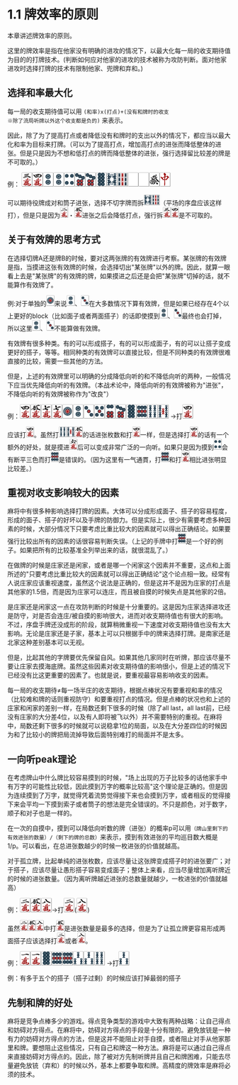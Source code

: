 
# 1.1 牌效率的原则

本章讲述牌效率的原则。

这里的牌效率是指在他家没有明确的进攻的情况下，以最大化每一局的收支期待值为目的的打牌技术。(判断如何应对他家的进攻的技术被称为攻防判断。面对他家进攻时选择打牌的技术有限制他家、兜牌和弃和。)

## 选择和率最大化

每一局的收支期待值可以用 <code>(和率)x(打点)+(没有和牌时的收支 ※除了流局听牌以外这个收支都是负的)</code> 来表示。

因此，除了为了提高打点或者降低没有和牌时的支出以外的情况下，都应当以最大化和率为目标来打牌。（可以为了提高打点，增加高打点的进张而降低整体的进张。但是只是因为不想和低打点的牌而降低整体的进张，强行选择留比较差的牌是不可取的。）

例：
<img src='https://raw.githubusercontent.com/matsumatsu233/mtc/master/sources/mj-tactics/3m.gif' alt='3m' height='32px'><img src='https://raw.githubusercontent.com/matsumatsu233/mtc/master/sources/mj-tactics/4m.gif' alt='4m' height='32px'><img src='https://raw.githubusercontent.com/matsumatsu233/mtc/master/sources/mj-tactics/2p.gif' alt='2p' height='32px'><img src='https://raw.githubusercontent.com/matsumatsu233/mtc/master/sources/mj-tactics/2p.gif' alt='2p' height='32px'><img src='https://raw.githubusercontent.com/matsumatsu233/mtc/master/sources/mj-tactics/4p.gif' alt='4p' height='32px'><img src='https://raw.githubusercontent.com/matsumatsu233/mtc/master/sources/mj-tactics/7p.gif' alt='7p' height='32px'><img src='https://raw.githubusercontent.com/matsumatsu233/mtc/master/sources/mj-tactics/7p.gif' alt='7p' height='32px'><img src='https://raw.githubusercontent.com/matsumatsu233/mtc/master/sources/mj-tactics/8p.gif' alt='8p' height='32px'><img src='https://raw.githubusercontent.com/matsumatsu233/mtc/master/sources/mj-tactics/8s.gif' alt='8s' height='32px'><img src='https://raw.githubusercontent.com/matsumatsu233/mtc/master/sources/mj-tactics/9s.gif' alt='9s' height='32px'><img src='https://raw.githubusercontent.com/matsumatsu233/mtc/master/sources/mj-tactics/5z.gif' alt='5z' height='32px'><img src='https://raw.githubusercontent.com/matsumatsu233/mtc/master/sources/mj-tactics/5z.gif' alt='5z' height='32px'><img src='https://raw.githubusercontent.com/matsumatsu233/mtc/master/sources/mj-tactics/6z.gif' alt='6z' height='32px'><img src='https://raw.githubusercontent.com/matsumatsu233/mtc/master/sources/mj-tactics/7z.gif' alt='7z' height='32px'>

可以期待役牌成对和筒子进张，选择不切字牌而拆<img src='https://raw.githubusercontent.com/matsumatsu233/mtc/master/sources/mj-tactics/8s.gif' alt='8s' height='24px'><img src='https://raw.githubusercontent.com/matsumatsu233/mtc/master/sources/mj-tactics/9s.gif' alt='9s' height='24px'>（平场的序盘应该这样打），但是只是因为<img src='https://raw.githubusercontent.com/matsumatsu233/mtc/master/sources/mj-tactics/2m.gif' alt='2m' height='24px'>・<img src='https://raw.githubusercontent.com/matsumatsu233/mtc/master/sources/mj-tactics/5m.gif' alt='5m' height='24px'>进张之后会降低打点，强行拆<img src='https://raw.githubusercontent.com/matsumatsu233/mtc/master/sources/mj-tactics/3m.gif' alt='3m' height='24px'><img src='https://raw.githubusercontent.com/matsumatsu233/mtc/master/sources/mj-tactics/4m.gif' alt='4m' height='24px'>是不可取的。

<!--## 保留选择的余地基本没有好处（读不懂，暂时跳过）-->

## 关于有效牌的思考方式
在选择切牌A还是牌B的时候，要对这两张牌的有效牌进行考察。某张牌的有效牌是指，当摸进这张有效牌的时候，会选择切出"某张牌"以外的牌。因此，就算一眼看上去是"某张牌"的有效牌的牌，如果摸进之后还是会把"某张牌"切掉的话，就不能算作有效牌了。

例:对于单独的<img src='https://raw.githubusercontent.com/matsumatsu233/mtc/master/sources/mj-tactics/1p.gif' alt='1p' height='24px'>来说<img src='https://raw.githubusercontent.com/matsumatsu233/mtc/master/sources/mj-tactics/2p.gif' alt='2p' height='24px'>、<img src='https://raw.githubusercontent.com/matsumatsu233/mtc/master/sources/mj-tactics/3p.gif' alt='3p' height='24px'>在大多数情况下算有效牌，但是如果已经存在4个以上更好的block（比如面子或者两面搭子）的话即使摸到<img src='https://raw.githubusercontent.com/matsumatsu233/mtc/master/sources/mj-tactics/2p.gif' alt='2p' height='24px'>、<img src='https://raw.githubusercontent.com/matsumatsu233/mtc/master/sources/mj-tactics/3p.gif' alt='3p' height='24px'>最终也会打掉，所以这里<img src='https://raw.githubusercontent.com/matsumatsu233/mtc/master/sources/mj-tactics/2p.gif' alt='2p' height='24px'>、<img src='https://raw.githubusercontent.com/matsumatsu233/mtc/master/sources/mj-tactics/3p.gif' alt='3p' height='24px'>不能算做有效牌。

有效牌有很多种类。有的可以形成搭子，有的可以形成面子，有的可以让搭子变成更好的搭子，等等。相同种类的有效牌可以直接比较，但是不同种类的有效牌很难直接的比较，需要一些其他的方法。

但是，上述的有效牌里可以明确的分成降低向听的和不降低向听的两种，一般情况下应当优先降低向听的有效牌。（本战术论中，降低向听的有效牌被称为"进张"，不降低向听的有效牌被称作为"改良"）

例：<img src='https://raw.githubusercontent.com/matsumatsu233/mtc/master/sources/mj-tactics/4m.gif' alt='4m' height='32px'><img src='https://raw.githubusercontent.com/matsumatsu233/mtc/master/sources/mj-tactics/5m.gif' alt='5m' height='32px'><img src='https://raw.githubusercontent.com/matsumatsu233/mtc/master/sources/mj-tactics/7m.gif' alt='7m' height='32px'><img src='https://raw.githubusercontent.com/matsumatsu233/mtc/master/sources/mj-tactics/7m.gif' alt='7m' height='32px'><img src='https://raw.githubusercontent.com/matsumatsu233/mtc/master/sources/mj-tactics/1p.gif' alt='1p' height='32px'><img src='https://raw.githubusercontent.com/matsumatsu233/mtc/master/sources/mj-tactics/2p.gif' alt='2p' height='32px'><img src='https://raw.githubusercontent.com/matsumatsu233/mtc/master/sources/mj-tactics/3p.gif' alt='3p' height='32px'><img src='https://raw.githubusercontent.com/matsumatsu233/mtc/master/sources/mj-tactics/5p.gif' alt='5p' height='32px'><img src='https://raw.githubusercontent.com/matsumatsu233/mtc/master/sources/mj-tactics/6p.gif' alt='6p' height='32px'><img src='https://raw.githubusercontent.com/matsumatsu233/mtc/master/sources/mj-tactics/7p.gif' alt='7p' height='32px'><img src='https://raw.githubusercontent.com/matsumatsu233/mtc/master/sources/mj-tactics/8p.gif' alt='8p' height='32px'><img src='https://raw.githubusercontent.com/matsumatsu233/mtc/master/sources/mj-tactics/9p.gif' alt='9p' height='32px'><img src='https://raw.githubusercontent.com/matsumatsu233/mtc/master/sources/mj-tactics/4s.gif' alt='4s' height='32px'><img src='https://raw.githubusercontent.com/matsumatsu233/mtc/master/sources/mj-tactics/5s.gif' alt='5s' height='32px'> →打<img src='https://raw.githubusercontent.com/matsumatsu233/mtc/master/sources/mj-tactics/4m.gif' alt='4m' height='32px'>

应该打<img src='https://raw.githubusercontent.com/matsumatsu233/mtc/master/sources/mj-tactics/4m.gif' alt='4m' height='24px'>。虽然打<img src='https://raw.githubusercontent.com/matsumatsu233/mtc/master/sources/mj-tactics/4s.gif' alt='4s' height='24px'><img src='https://raw.githubusercontent.com/matsumatsu233/mtc/master/sources/mj-tactics/5s.gif' alt='5s' height='24px'><img src='https://raw.githubusercontent.com/matsumatsu233/mtc/master/sources/mj-tactics/5m.gif' alt='5m' height='24px'>的话进张枚数和打<img src='https://raw.githubusercontent.com/matsumatsu233/mtc/master/sources/mj-tactics/4m.gif' alt='4m' height='24px'>一样，但是选择打<img src='https://raw.githubusercontent.com/matsumatsu233/mtc/master/sources/mj-tactics/4m.gif' alt='4m' height='24px'>的话有一个额外的好处，就是摸进<img src='https://raw.githubusercontent.com/matsumatsu233/mtc/master/sources/mj-tactics/6m.gif' alt='6m' height='24px'>后可以变成非常广泛的一向听。如果只是因为摸到<img src='https://raw.githubusercontent.com/matsumatsu233/mtc/master/sources/mj-tactics/4p.gif' alt='4p' height='24px'>会有断平三色而打<img src='https://raw.githubusercontent.com/matsumatsu233/mtc/master/sources/mj-tactics/9p.gif' alt='9p' height='24px'>是错误的。（因为这里有一气通貫，打<img src='https://raw.githubusercontent.com/matsumatsu233/mtc/master/sources/mj-tactics/9p.gif' alt='9p' height='24px'>和打<img src='https://raw.githubusercontent.com/matsumatsu233/mtc/master/sources/mj-tactics/4m.gif' alt='4m' height='24px'>相比进张明显比较差。）

## 重视对收支影响较大的因素

麻将中有很多种影响选择打牌的因素。大体可以分成形成面子、搭子的容易程度，形成的面子、搭子的好坏以及手牌的防御力。但是实际上，很少有需要考虑多种因素的时候，大部分情况下只要考虑比重比较大的因素就可以得出正确结论。如果要强行比较出所有的因素的话很容易判断失误。（上记的手牌中打<img src='https://raw.githubusercontent.com/matsumatsu233/mtc/master/sources/mj-tactics/9p.gif' alt='9p' height='24px'>是一个好的例子。如果把所有的比较基准全列举出来的话，就很混乱了。）

在做牌的时候是庄家还是闲家，或者是哪一个闲家这个因素并不重要，这点和上面所述的"只要考虑比重比较大的因素就可以得出正确结论"这个论点相一致。经常有人说庄家应该重视速度，虽然这个说法是正确的，但是这并不是因为庄家的打点是其他家的1.5倍，而是因为庄家可以连庄，而且被自摸的时候失点是其他家的2倍。

是庄家还是闲家这一点在攻防判断的时候是十分重要的。这是因为庄家选择进攻还是防守，对是否会连庄/被自摸的影响很大，进而对收支期待值也有很大的影响。不过，序盘手牌还没成形的阶段，就算稍微重视一下速度对收支期待值也没有太大影响。无论是庄家还是子家，基本上可以只根据手中的牌来选择打牌。是南家还是北家这种差别基本可以无视。

<!--北家は（鳴くと親のツモが増えるから）鳴くなという古い格言が存在するが、親のツモを１回増やすことによる親のツモ和了率の上昇と被ツモされた場合の失点が1.5倍となることの収支に与える影響は如何ほどのものだろう。（しかもこれは他の子の和了率が下がることは考慮していない。）（看不懂）-->

但是，比起其他的字牌要优先保留自风。如果其他几家同时在听牌，那应该尽量不要让庄家去摸海底牌。虽然这些因素对收支期待值的影响很小，但是上述的情况下已经没有比这更重要的因素了。也就是说，要重视最容易影响收支的因素。

每一局的收支期待≠每一场半庄的收支期待，根据点棒状况有要重视和率的情况（比较难和牌的话则重视防守）和要重视打点的情况。但是点棒的状况也和上述的庄家和闲家的差别一样，在局数还剩下很多的时候（除了all last，all last前，已经没有庄家的大分差4位，以及有人即将被飞以外）并不需要特别的重视。在麻将中，局数还剩下很多的时候就可以说稳拿1位的局面，以及在大分差四位的时候因为和了比较小的牌把局流掉导致后面特别难打的局面并不是太多。

## 一向听peak理论

在考虑牌山中什么牌比较容易摸到的时候，"场上出现的万子比较多的话他家手中有万字的可能性比较低，因此摸到万字的概率比较高"这个理论是正确的。但是因为连续摸到了万字，就觉得凭着流势觉得接下来也会摸到万字，或者相反的觉得接下来会平均一下摸到索子或者筒子的想法是完全错误的。不只是颜色，对于数字，顺子和对子也是一样的。

在一次的自摸中，摸到可以降低向听数的牌（进张）的概率p可以用<code>（牌山里剩下的有效进张的数量）/（剩下的牌的总数）</code>来表示，摸到有效进张的平均巡目数大概是1/p。可以看出，在总进张数越少的时候一枚进张的价值就越高。

对于孤立牌，比起单纯的进张枚数，应该尽量让这张牌变成搭子时的进张要广；对于搭子，应该尽量让愚形搭子容易变成面子；整体上来看，应当尽量增加离听牌近的时候的进张数量。（因为离听牌越近进张的总数量就越少，一枚进张的价值就越高）

例：<img src='https://raw.githubusercontent.com/matsumatsu233/mtc/master/sources/mj-tactics/2m.gif' alt='2m' height='32px'><img src='https://raw.githubusercontent.com/matsumatsu233/mtc/master/sources/mj-tactics/5m.gif' alt='5m' height='32px'><img src='https://raw.githubusercontent.com/matsumatsu233/mtc/master/sources/mj-tactics/8m.gif' alt='8m' height='32px'>→打<img src='https://raw.githubusercontent.com/matsumatsu233/mtc/master/sources/mj-tactics/2m.gif' alt='2m' height='32px'>(<img src='https://raw.githubusercontent.com/matsumatsu233/mtc/master/sources/mj-tactics/8m.gif' alt='8m' height='32px'>)

虽然<img src='https://raw.githubusercontent.com/matsumatsu233/mtc/master/sources/mj-tactics/2m.gif' alt='2m' height='24px'><img src='https://raw.githubusercontent.com/matsumatsu233/mtc/master/sources/mj-tactics/5m.gif' alt='5m' height='24px'><img src='https://raw.githubusercontent.com/matsumatsu233/mtc/master/sources/mj-tactics/8m.gif' alt='8m' height='24px'>中打<img src='https://raw.githubusercontent.com/matsumatsu233/mtc/master/sources/mj-tactics/5m.gif' alt='5m' height='24px'>是进张数量是最多的选择，但是为了让孤立牌更容易形成两面搭子应该选择打<img src='https://raw.githubusercontent.com/matsumatsu233/mtc/master/sources/mj-tactics/2m.gif' alt='2m' height='24px'>或者<img src='https://raw.githubusercontent.com/matsumatsu233/mtc/master/sources/mj-tactics/8m.gif' alt='8m' height='24px'>。

例：<img src='https://raw.githubusercontent.com/matsumatsu233/mtc/master/sources/mj-tactics/1m.gif' alt='1m' height='32px'><img src='https://raw.githubusercontent.com/matsumatsu233/mtc/master/sources/mj-tactics/1m.gif' alt='1m' height='32px'><img src='https://raw.githubusercontent.com/matsumatsu233/mtc/master/sources/mj-tactics/8p.gif' alt='8p' height='32px'><img src='https://raw.githubusercontent.com/matsumatsu233/mtc/master/sources/mj-tactics/9p.gif' alt='9p' height='32px'><img src='https://raw.githubusercontent.com/matsumatsu233/mtc/master/sources/mj-tactics/9p.gif' alt='9p' height='32px'><img src='https://raw.githubusercontent.com/matsumatsu233/mtc/master/sources/mj-tactics/3s.gif' alt='3s' height='32px'><img src='https://raw.githubusercontent.com/matsumatsu233/mtc/master/sources/mj-tactics/3s.gif' alt='3s' height='32px'><img src='https://raw.githubusercontent.com/matsumatsu233/mtc/master/sources/mj-tactics/4s.gif' alt='4s' height='32px'> →打<img src='https://raw.githubusercontent.com/matsumatsu233/mtc/master/sources/mj-tactics/3s.gif' alt='3s' height='32px'>

例：有多于五个的搭子（搭子过剩）的时候应该打掉最弱的搭子

## 先制和牌的好处

麻将是竞争点棒多少的游戏。得点竞争类型的游戏中大致有两种战略：让自己得点和妨碍对方得点。在麻将中，妨碍对方得点的手段是十分有限的。避免放铳是一种有力的妨碍对方得点的方法，但是这并不能阻止对手自摸，或者阻止对手从他家那里和牌。要想阻止这些情况，只有自己和牌这一种方法。麻将是可以通过自己得点来直接妨碍对方得点的。因此，除了被对方先制听牌并且自己和牌困难，只能去尽量避免放铳（弃和）的时候以外，基本上都要争取和牌。高精度的牌效率是麻将必须的技术。